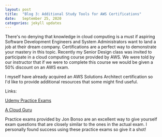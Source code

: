 ```yaml
---
layout: post
title:  "Blog 3: Additional Study Tools for AWS Certifications"
date:   September 25, 2020
categories: jekyll updates
---
```


There's no denying that knowledge in cloud computing is a must if aspiring Software Development Engineers and System Administrators want to land a job at their dream company. Certifications are a perfect way to demonstrate your mastery in this topic. Recently my Senior Design class was invited to participate in a cloud computing course provided by AWS. We were told by our instructor that if we were to complete this course we would be given a 50% discount on an AWS exam. 

I myself have already acquired an AWS Solutions Architect certification so I'd like to provide additional resources that some might find useful.

Links:

[Udemy Practice Exams][Udemy-Practice]

[A Cloud Guru][Cloud-Guru]

Practice exams provided by Jon Bonso are an excellent way to give yourself exam questions that are closely similar to the ones in the actual exam. I personally found success using these practice exams so give it a shot!

[Udemy-Practice]: https://www.udemy.com/user/jonjonbonso/
[Cloud-Guru]: https://acloudguru.com/aws-cloud-training